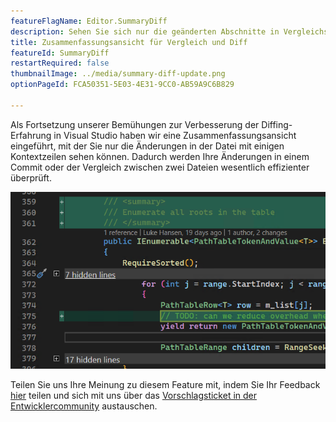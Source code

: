 ```yaml
---
featureFlagName: Editor.SummaryDiff
description: Sehen Sie sich nur die geänderten Abschnitte in Vergleichs- und Diff-Ansichten an.
title: Zusammenfassungsansicht für Vergleich und Diff
featureId: SummaryDiff
restartRequired: false
thumbnailImage: ../media/summary-diff-update.png
optionPageId: FCA50351-5E03-4E31-9CC0-AB59A9C6B829

---
```



Als Fortsetzung unserer Bemühungen zur Verbesserung der Diffing-Erfahrung in Visual Studio haben wir eine Zusammenfassungsansicht eingeführt, mit der Sie nur die Änderungen in der Datei mit einigen Kontextzeilen sehen können. Dadurch werden Ihre Änderungen in einem Commit oder der Vergleich zwischen zwei Dateien wesentlich effizienter überprüft.

![Zusammenfassungs-Diff](../media/summary-diff-update.png "Zusammenfassungs-Diff")

Teilen Sie uns Ihre Meinung zu diesem Feature mit, indem Sie Ihr Feedback [hier](https://aka.ms/SummaryDiff) teilen und sich mit uns über das [Vorschlagsticket in der Entwicklercommunity](https://developercommunity.visualstudio.com/t/git-differences-show-only-differences-and-omit-lin/1193376) austauschen.

